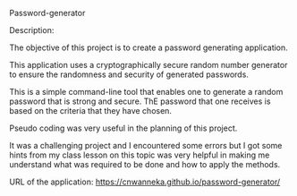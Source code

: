 Password-generator

Description:

The objective of this project is to create a password generating application.

This application uses a cryptographically secure random number generator to ensure the randomness and security of generated passwords.

This is a simple command-line tool that enables one to generate a random password that is strong and secure. ThE password that one receives is based on the criteria that they have chosen.

Pseudo coding was very useful in the planning of this project.

It was a challenging project and I encountered some errors but I got some hints from my class lesson on this topic was very helpful in making me understand what was required to be done and how to apply the methods.

URL of the application: https://cnwanneka.github.io/password-generator/
